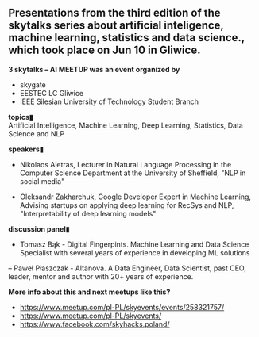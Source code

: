 ## Presentations from the third edition of the skytalks series about artificial inteligence, machine learning, statistics and data science., which took place on Jun 10 in Gliwice.

**3 skytalks – AI MEETUP was an event organized by**
 - skygate  
 - EESTEC LC Gliwice  
 - IEEE Silesian University of Technology Student Branch  
  
**topics▮**  
Artificial Intelligence, Machine Learning, Deep Learning, Statistics, Data Science and NLP

**speakers▮**  
- Nikolaos Aletras, Lecturer in Natural Language Processing in the Computer Science Department at the University of Sheffield, "NLP in social media"

- Oleksandr Zakharchuk, Google Developer Expert in Machine Learning, Advising startups on applying deep learning for RecSys and NLP, "Interpretability of deep learning models"
  
**discussion panel▮**  
  
- Tomasz Bąk - Digital Fingerpints. Machine Learning and Data Science Specialist with several years of experience in developing ML solutions

– Paweł Płaszczak - Altanova. A Data Engineer, Data Scientist, past CEO, leader, mentor and author with 20+ years of experience.


**More info about this and next meetups like this?**
- https://www.meetup.com/pl-PL/skyevents/events/258321757/
- https://www.meetup.com/pl-PL/skyevents/
- https://www.facebook.com/skyhacks.poland/ 

